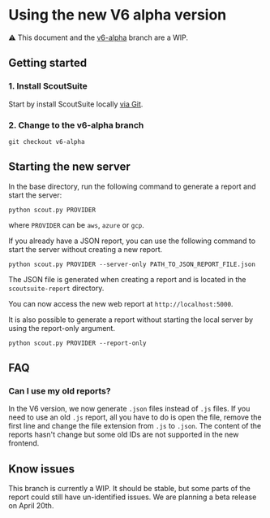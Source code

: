 # Using the new V6 alpha version

⚠️ This document and the [v6-alpha](https://github.com/nccgroup/ScoutSuite/tree/v6-alpha/ScoutSuite) branch are a WIP. 

## Getting started

### 1. Install ScoutSuite

Start by install ScoutSuite locally [via Git](https://github.com/nccgroup/ScoutSuite/wiki/Setup#via-git).

### 2. Change to the v6-alpha branch

```
git checkout v6-alpha
```

## Starting the new server

In the base directory, run the following command to generate a report and start the server:

```
python scout.py PROVIDER
```
where `PROVIDER` can be `aws`, `azure` or `gcp`. 

If you already have a JSON report, you can use the following command to start the server without creating a new report.

```
python scout.py PROVIDER --server-only PATH_TO_JSON_REPORT_FILE.json
```

The JSON file is generated when creating a report and is located in the `scoutsuite-report` directory. 

You can now access the new web report at `http://localhost:5000`.

It is also possible to generate a report without starting the local server by using the report-only argument.
```
python scout.py PROVIDER --report-only
```

## FAQ 

### Can I use my old reports?

In the V6 version, we now generate `.json` files instead of `.js` files. If you need to use an old `.js` report, all you have to do is open the file, remove the first line and change the file extension from `.js` to `.json`. The content of the reports hasn't change but some old IDs are not supported in the new frontend.

## Know issues

This branch is currently a WIP. It should be stable, but some parts of the report could still have un-identified issues. We are planning a beta release on April 20th.  